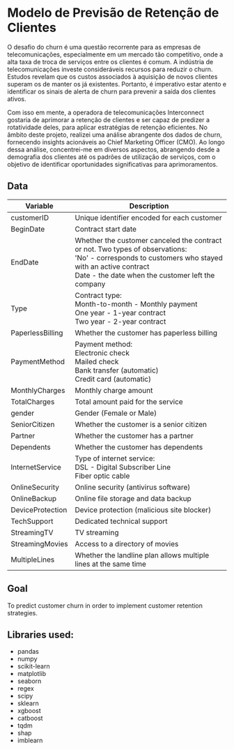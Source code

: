 # Modelo de Previsão de Retenção de Clientes

O desafio do churn é uma questão recorrente para as empresas de telecomunicações, especialmente em um mercado tão competitivo, onde a alta taxa de troca de serviços entre os clientes é comum. A indústria de telecomunicações investe consideráveis recursos para reduzir o churn. Estudos revelam que os custos associados à aquisição de novos clientes superam os de manter os já existentes. Portanto, é imperativo estar atento e identificar os sinais de alerta de churn para prevenir a saída dos clientes ativos.

Com isso em mente, a operadora de telecomunicações Interconnect gostaria de aprimorar a retenção de clientes e ser capaz de predizer a rotatividade deles, para aplicar estratégias de retenção eficientes.  No âmbito deste projeto, realizei uma análise abrangente dos dados de churn, fornecendo insights acionáveis ao Chief Marketing Officer (CMO). Ao longo dessa análise, concentrei-me em diversos aspectos, abrangendo desde a demografia dos clientes até os padrões de utilização de serviços, com o objetivo de identificar oportunidades significativas para aprimoramentos.

## Data

| Variable          | Description                                           |
|-------------------|-------------------------------------------------------|
| customerID        | Unique identifier encoded for each customer           |
| BeginDate         | Contract start date                                   |
| EndDate           | Whether the customer canceled the contract or not. Two types of observations:<br>'No' - corresponds to customers who stayed with an active contract<br>Date - the date when the customer left the company |
| Type              | Contract type:<br>Month-to-month - Monthly payment<br>One year - 1-year contract<br>Two year - 2-year contract |
| PaperlessBilling  | Whether the customer has paperless billing            |
| PaymentMethod     | Payment method:<br>Electronic check<br>Mailed check<br>Bank transfer (automatic)<br>Credit card (automatic) |
| MonthlyCharges    | Monthly charge amount                                |
| TotalCharges      | Total amount paid for the service                     |
| gender            | Gender (Female or Male)                               |
| SeniorCitizen     | Whether the customer is a senior citizen              |
| Partner           | Whether the customer has a partner                    |
| Dependents        | Whether the customer has dependents                   |
| InternetService   | Type of internet service:<br>DSL - Digital Subscriber Line<br>Fiber optic cable |
| OnlineSecurity    | Online security (antivirus software)                  |
| OnlineBackup      | Online file storage and data backup                   |
| DeviceProtection  | Device protection (malicious site blocker)            |
| TechSupport       | Dedicated technical support                          |
| StreamingTV       | TV streaming                                         |
| StreamingMovies   | Access to a directory of movies                       |
| MultipleLines     | Whether the landline plan allows multiple lines at the same time |

## Goal

To predict customer churn in order to implement customer retention strategies.

## Libraries used:
* pandas
* numpy
* scikit-learn
* matplotlib
* seaborn
* regex
* scipy
* sklearn
* xgboost
* catboost
* tqdm
* shap
* imblearn